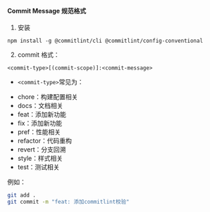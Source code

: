 #### Commit Message 规范格式

1. 安装

```
npm install -g @commitlint/cli @commitlint/config-conventional
```


2. commit 格式：

```
<commit-type>[(commit-scope)]:<commit-message>
```

* `<commit-type>`常见为：
- chore：构建配置相关
- docs：文档相关
- feat：添加新功能
- fix：添加新功能
- pref：性能相关
- refactor：代码重构
- revert：分支回溯
- style：样式相关
- test：测试相关

例如：
```bash {cmd=true}
git add .
git commit -m "feat: 添加commitlint校验"
```